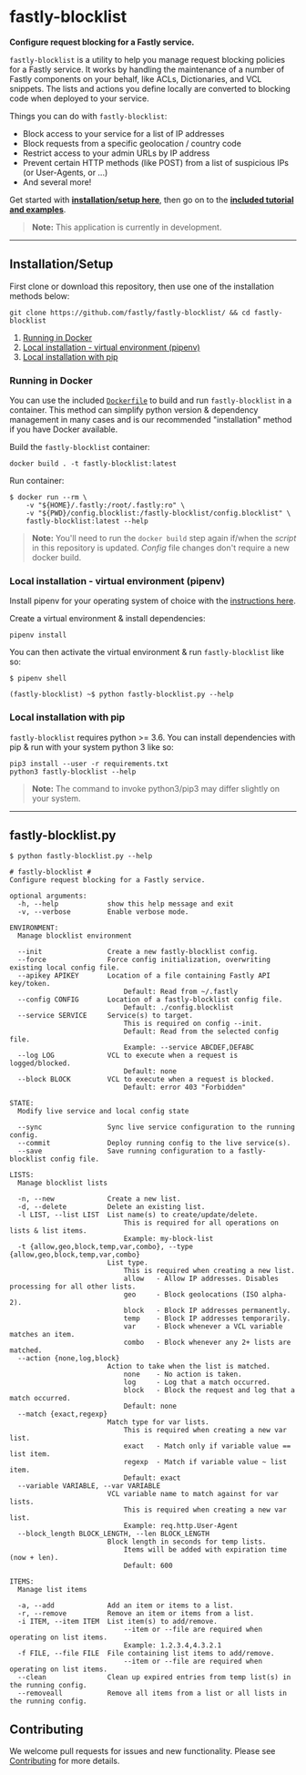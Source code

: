 # fastly-blocklist

**Configure request blocking for a Fastly service.**

`fastly-blocklist` is a utility to help you manage request blocking policies for a Fastly service. It works by handling the maintenance of a number of Fastly components on your behalf, like ACLs, Dictionaries, and VCL snippets. The lists and actions you define locally are converted to blocking code when deployed to your service.

Things you can do with `fastly-blocklist`:
* Block access to your service for a list of IP addresses
* Block requests from a specific geolocation / country code
* Restrict access to your admin URLs by IP address
* Prevent certain HTTP methods (like POST) from a list of suspicious IPs (or User-Agents, or ...)
* And several more!

Get started with [**installation/setup here**](#installationsetup), then go on to the [**included tutorial and examples**](docs/).

> **Note:** This application is currently in development.

---

## Installation/Setup

First clone or download this repository, then use one of the installation methods below:
```
git clone https://github.com/fastly/fastly-blocklist/ && cd fastly-blocklist
```

1. [Running in Docker](#running-in-docker)
1. [Local installation - virtual environment (pipenv)](#local-installation---virtual-environment-pipenv)
1. [Local installation with pip](#local-installation-with-pip)

### Running in Docker

You can use the included [`Dockerfile`](Dockerfile) to build and run `fastly-blocklist` in a container. This method can simplify python version & dependency management in many cases and is our recommended "installation" method if you have Docker available. 

Build the `fastly-blocklist` container:
```
docker build . -t fastly-blocklist:latest
```

Run container:
```
$ docker run --rm \
    -v "${HOME}/.fastly:/root/.fastly:ro" \
    -v "${PWD}/config.blocklist:/fastly-blocklist/config.blocklist" \
    fastly-blocklist:latest --help
```

> **Note:** You'll need to run the `docker build` step again if/when the _script_ in this repository is updated. _Config_ file changes don't require a new docker build.


### Local installation - virtual environment (pipenv)

Install pipenv for your operating system of choice with the [instructions here](https://docs.pipenv.org/en/latest/install/#installing-pipenv).

Create a virtual environment & install dependencies:
```
pipenv install
```

You can then activate the virtual environment & run `fastly-blocklist` like so:
```
$ pipenv shell

(fastly-blocklist) ~$ python fastly-blocklist.py --help
```

### Local installation with pip

`fastly-blocklist` requires python >= 3.6. You can install dependencies with pip & run with your system python 3 like so:

```
pip3 install --user -r requirements.txt
python3 fastly-blocklist --help
```

> **Note:** The command to invoke python3/pip3 may differ slightly on your system.

---

## fastly-blocklist.py

```
$ python fastly-blocklist.py --help

# fastly-blocklist #
Configure request blocking for a Fastly service.

optional arguments:
  -h, --help            show this help message and exit
  -v, --verbose         Enable verbose mode.

ENVIRONMENT:
  Manage blocklist environment

  --init                Create a new fastly-blocklist config.
  --force               Force config initialization, overwriting existing local config file.
  --apikey APIKEY       Location of a file containing Fastly API key/token.
                            Default: Read from ~/.fastly
  --config CONFIG       Location of a fastly-blocklist config file.
                            Default: ./config.blocklist
  --service SERVICE     Service(s) to target.
                            This is required on config --init.
                            Default: Read from the selected config file.
                            Example: --service ABCDEF,DEFABC
  --log LOG             VCL to execute when a request is logged/blocked.
                            Default: none
  --block BLOCK         VCL to execute when a request is blocked.
                            Default: error 403 "Forbidden"

STATE:
  Modify live service and local config state

  --sync                Sync live service configuration to the running config.
  --commit              Deploy running config to the live service(s).
  --save                Save running configuration to a fastly-blocklist config file.

LISTS:
  Manage blocklist lists

  -n, --new             Create a new list.
  -d, --delete          Delete an existing list.
  -l LIST, --list LIST  List name(s) to create/update/delete.
                            This is required for all operations on lists & list items.
                            Example: my-block-list
  -t {allow,geo,block,temp,var,combo}, --type {allow,geo,block,temp,var,combo}
                        List type.
                            This is required when creating a new list.
                            allow   - Allow IP addresses. Disables processing for all other lists.
                            geo     - Block geolocations (ISO alpha-2).
                            block   - Block IP addresses permanently.
                            temp    - Block IP addresses temporarily.
                            var     - Block whenever a VCL variable matches an item.
                            combo   - Block whenever any 2+ lists are matched.
  --action {none,log,block}
                        Action to take when the list is matched.
                            none    - No action is taken.
                            log     - Log that a match occurred.
                            block   - Block the request and log that a match occurred.
                            Default: none
  --match {exact,regexp}
                        Match type for var lists.
                            This is required when creating a new var list.
                            exact   - Match only if variable value == list item.
                            regexp  - Match if variable value ~ list item.
                            Default: exact
  --variable VARIABLE, --var VARIABLE
                        VCL variable name to match against for var lists.
                            This is required when creating a new var list.
                            Example: req.http.User-Agent
  --block_length BLOCK_LENGTH, --len BLOCK_LENGTH
                        Block length in seconds for temp lists.
                            Items will be added with expiration time (now + len).
                            Default: 600

ITEMS:
  Manage list items

  -a, --add             Add an item or items to a list.
  -r, --remove          Remove an item or items from a list.
  -i ITEM, --item ITEM  List item(s) to add/remove.
                            --item or --file are required when operating on list items.
                            Example: 1.2.3.4,4.3.2.1
  -f FILE, --file FILE  File containing list items to add/remove.
                            --item or --file are required when operating on list items.
  --clean               Clean up expired entries from temp list(s) in the running config.
  --removeall           Remove all items from a list or all lists in the running config.

```

## Contributing
We welcome pull requests for issues and new functionality. Please see [Contributing](CONTRIBUTING.md) for more details.
